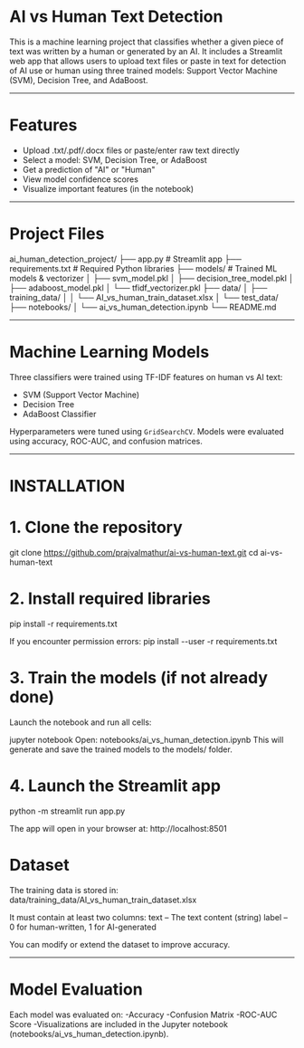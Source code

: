 # AI vs Human Text Detection 

This is a machine learning project that classifies whether a given piece of text was written by a human or generated by an AI. It includes a Streamlit web app that allows users to upload text files or paste in text for detection of AI use or human using three trained models: Support Vector Machine (SVM), Decision Tree, and AdaBoost.

---

# Features

- Upload .txt/.pdf/.docx files or paste/enter raw text directly
- Select a model: SVM, Decision Tree, or AdaBoost
- Get a prediction of "AI" or "Human"
- View model confidence scores
- Visualize important features (in the notebook)

---

# Project Files

ai_human_detection_project/
├── app.py # Streamlit app
├── requirements.txt # Required Python libraries
├── models/ # Trained ML models & vectorizer
│ ├── svm_model.pkl
│ ├── decision_tree_model.pkl
│ ├── adaboost_model.pkl
│ └── tfidf_vectorizer.pkl
├── data/
│ ├── training_data/
│ │ └── AI_vs_human_train_dataset.xlsx
│ └── test_data/
├── notebooks/
│ └── ai_vs_human_detection.ipynb
└── README.md

---

# Machine Learning Models

Three classifiers were trained using TF-IDF features on human vs AI text:

- SVM (Support Vector Machine)
- Decision Tree
- AdaBoost Classifier

Hyperparameters were tuned using `GridSearchCV`. Models were evaluated using accuracy, ROC-AUC, and confusion matrices.

---





# INSTALLATION

# 1. Clone the repository
git clone https://github.com/prajvalmathur/ai-vs-human-text.git
cd ai-vs-human-text

# 2. Install required libraries
pip install -r requirements.txt

If you encounter permission errors:
pip install --user -r requirements.txt

# 3. Train the models (if not already done)
Launch the notebook and run all cells:

jupyter notebook
Open:
notebooks/ai_vs_human_detection.ipynb
This will generate and save the trained models to the models/ folder.

# 4. Launch the Streamlit app
python -m streamlit run app.py

The app will open in your browser at:
http://localhost:8501

# Dataset
The training data is stored in:
data/training_data/AI_vs_human_train_dataset.xlsx

It must contain at least two columns:
text – The text content (string)
label – 0 for human-written, 1 for AI-generated

You can modify or extend the dataset to improve accuracy.


---


# Model Evaluation
Each model was evaluated on:
-Accuracy
-Confusion Matrix
-ROC-AUC Score
-Visualizations are included in the Jupyter notebook (notebooks/ai_vs_human_detection.ipynb).